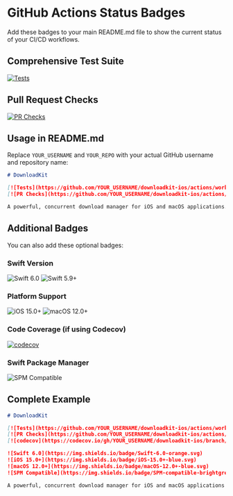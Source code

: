 # GitHub Actions Status Badges

Add these badges to your main README.md file to show the current status of your CI/CD workflows.

## Comprehensive Test Suite
[![Tests](https://github.com/YOUR_USERNAME/YOUR_REPO/actions/workflows/tests.yml/badge.svg)](https://github.com/YOUR_USERNAME/YOUR_REPO/actions/workflows/tests.yml)

## Pull Request Checks
[![PR Checks](https://github.com/YOUR_USERNAME/YOUR_REPO/actions/workflows/pr-checks.yml/badge.svg)](https://github.com/YOUR_USERNAME/YOUR_REPO/actions/workflows/pr-checks.yml)

## Usage in README.md

Replace `YOUR_USERNAME` and `YOUR_REPO` with your actual GitHub username and repository name:

```markdown
# DownloadKit

[![Tests](https://github.com/YOUR_USERNAME/downloadkit-ios/actions/workflows/tests.yml/badge.svg)](https://github.com/YOUR_USERNAME/downloadkit-ios/actions/workflows/tests.yml)
[![PR Checks](https://github.com/YOUR_USERNAME/downloadkit-ios/actions/workflows/pr-checks.yml/badge.svg)](https://github.com/YOUR_USERNAME/downloadkit-ios/actions/workflows/pr-checks.yml)

A powerful, concurrent download manager for iOS and macOS applications.
```

## Additional Badges

You can also add these optional badges:

### Swift Version
![Swift 6.0](https://img.shields.io/badge/Swift-6.0-orange.svg)
![Swift 5.9+](https://img.shields.io/badge/Swift-5.9+-orange.svg)

### Platform Support  
![iOS 15.0+](https://img.shields.io/badge/iOS-15.0+-blue.svg)
![macOS 12.0+](https://img.shields.io/badge/macOS-12.0+-blue.svg)

### Code Coverage (if using Codecov)
[![codecov](https://codecov.io/gh/YOUR_USERNAME/YOUR_REPO/branch/main/graph/badge.svg)](https://codecov.io/gh/YOUR_USERNAME/YOUR_REPO)

### Swift Package Manager
![SPM Compatible](https://img.shields.io/badge/SPM-compatible-brightgreen.svg)

## Complete Example

```markdown
# DownloadKit

[![Tests](https://github.com/YOUR_USERNAME/downloadkit-ios/actions/workflows/tests.yml/badge.svg)](https://github.com/YOUR_USERNAME/downloadkit-ios/actions/workflows/tests.yml)
[![PR Checks](https://github.com/YOUR_USERNAME/downloadkit-ios/actions/workflows/pr-checks.yml/badge.svg)](https://github.com/YOUR_USERNAME/downloadkit-ios/actions/workflows/pr-checks.yml)
[![codecov](https://codecov.io/gh/YOUR_USERNAME/downloadkit-ios/branch/main/graph/badge.svg)](https://codecov.io/gh/YOUR_USERNAME/downloadkit-ios)

![Swift 6.0](https://img.shields.io/badge/Swift-6.0-orange.svg)
![iOS 15.0+](https://img.shields.io/badge/iOS-15.0+-blue.svg)
![macOS 12.0+](https://img.shields.io/badge/macOS-12.0+-blue.svg)
![SPM Compatible](https://img.shields.io/badge/SPM-compatible-brightgreen.svg)

A powerful, concurrent download manager for iOS and macOS applications with advanced priority management and Realm database integration.
```
